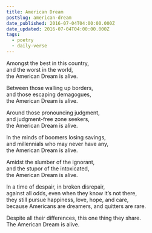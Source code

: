 ```yaml
---
title: American Dream
postSlug: american-dream
date_published: 2016-07-04T04:00:00.000Z
date_updated: 2016-07-04T04:00:00.000Z
tags:
  - poetry
  - daily-verse
---
```


Amongst the best in this country,  
and the worst in the world,  
the American Dream is alive.

Between those walling up borders,  
and those escaping demagogues,  
the American Dream is alive.

Around those pronouncing judgment,  
and judgment-free zone seekers,  
the American Dream is alive.

In the minds of boomers losing savings,  
and millennials who may never have any,  
the American Dream is alive.

Amidst the slumber of the ignorant,  
and the stupor of the intoxicated,  
the American Dream is alive.

In a time of despair, in broken disrepair,  
against all odds, even when they know it’s not there,  
they still pursue happiness, love, hope, and care,  
because Americans are dreamers, and quitters are rare.

Despite all their differences, this one thing they share.  
The American Dream is alive.
